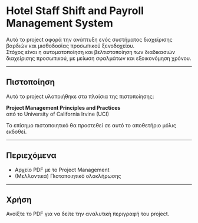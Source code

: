 # Hotel Staff Shift and Payroll Management System

Αυτό το project αφορά την ανάπτυξη ενός συστήματος διαχείρισης βαρδιών και μισθοδοσίας προσωπικού ξενοδοχείου.  
Στόχος είναι η αυτοματοποίηση και βελτιστοποίηση των διαδικασιών διαχείρισης προσωπικού, με μείωση σφαλμάτων και εξοικονόμηση χρόνου.

---

## Πιστοποίηση

Αυτό το project υλοποιήθηκε στα πλαίσια της πιστοποίησης:

**Project Management Principles and Practices**  
από το University of California Irvine (UCI)

Το επίσημο πιστοποιητικό θα προστεθεί σε αυτό το αποθετήριο μόλις εκδοθεί.

---

## Περιεχόμενα

- Αρχείο PDF με το Project Management
- (Μελλοντικά) Πιστοποιητικό ολοκλήρωσης

---

## Χρήση

Ανοίξτε το PDF για να δείτε την αναλυτική περιγραφή του project.

